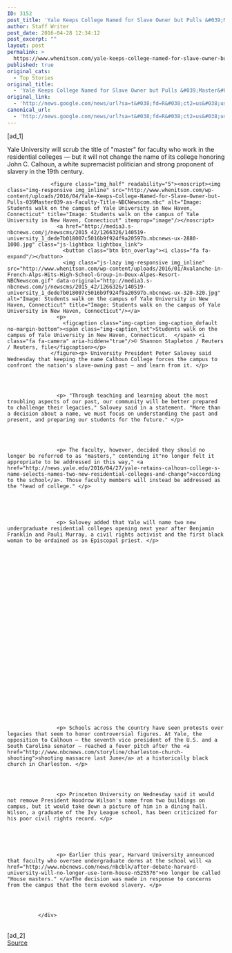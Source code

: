 ```yaml
---
ID: 3152
post_title: 'Yale Keeps College Named for Slave Owner but Pulls &#039;Master&#039; as Faculty Title &#8211; NBCNews.com'
author: Staff Writer
post_date: 2016-04-28 12:34:12
post_excerpt: ""
layout: post
permalink: >
  https://www.whenitson.com/yale-keeps-college-named-for-slave-owner-but-pulls-master-as-faculty-title-nbcnews-com/
published: true
original_cats:
  - Top Stories
original_title:
  - 'Yale Keeps College Named for Slave Owner but Pulls &#039;Master&#039; as Faculty Title - NBCNews.com'
original_link:
  - 'http://news.google.com/news/url?sa=t&#038;fd=R&#038;ct2=us&#038;usg=AFQjCNGz4wQG1KF0SpIQE5TPq1OwVcYd7w&#038;clid=c3a7d30bb8a4878e06b80cf16b898331&#038;cid=52779096287466&#038;ei=QgMiV8CsBsyQhAHWx4n4Bw&#038;url=http://www.nbcnews.com/news/nbcblk/yale-keeps-school-named-slave-owner-pulls-master-faculty-title-n564036'
canonical_url:
  - 'http://news.google.com/news/url?sa=t&#038;fd=R&#038;ct2=us&#038;usg=AFQjCNGz4wQG1KF0SpIQE5TPq1OwVcYd7w&#038;clid=c3a7d30bb8a4878e06b80cf16b898331&#038;cid=52779096287466&#038;ei=QgMiV8CsBsyQhAHWx4n4Bw&#038;url=http://www.nbcnews.com/news/nbcblk/yale-keeps-school-named-slave-owner-pulls-master-faculty-title-n564036'
---
```

 [ad_1]
<br><div itemprop="articleBody" readability="74.991393786734">
                    <p> Yale University will scrub the title of "master" for faculty who work in the residential colleges — but it will not change the name of its college honoring John C. Calhoun, a white supremacist politician and strong proponent of slavery in the 19th century. </p>
                
              
              
              
                  <figure class="img_half" readability="5"><noscript><img class="img-responsive img_inline" src="http://www.whenitson.com/wp-content/uploads/2016/04/Yale-Keeps-College-Named-for-Slave-Owner-but-Pulls-039Master039-as-Faculty-Title-NBCNewscom.nbc" alt="Image: Students walk on the campus of Yale University in New Haven, Connecticut" title="Image: Students walk on the campus of Yale University in New Haven, Connecticut" itemprop="image"/></noscript>
                    <a href="http://media3.s-nbcnews.com/j/newscms/2015_42/1266326/140519-university_1_dede7b018007c5016b9f924f9a20597b.nbcnews-ux-2880-1000.jpg" class="js-lightbox lightbox_link">
                      <button class="btn btn_overlay"><i class="fa fa-expand"/></button>
                      <img class="js-lazy img-responsive img_inline" src="http://www.whenitson.com/wp-content/uploads/2016/01/Avalanche-in-French-Alps-Hits-High-School-Group-in-Deux-Alpes-Resort-NBCNewscom.gif" data-original="http://media3.s-nbcnews.com/j/newscms/2015_42/1266326/140519-university_1_dede7b018007c5016b9f924f9a20597b.nbcnews-ux-320-320.jpg" alt="Image: Students walk on the campus of Yale University in New Haven, Connecticut" title="Image: Students walk on the campus of Yale University in New Haven, Connecticut"/></a>
                    <p>
                      <figcaption class="img-caption img-caption_default no-margin-bottom"><span class="img-caption_txt">Students walk on the campus of Yale University in New Haven, Connecticut.  </span> <i class="fa fa-camera" aria-hidden="true"/>© Shannon Stapleton / Reuters / Reuters, file</figcaption></p>
                  </figure><p> University President Peter Salovey said Wednesday that keeping the name Calhoun College forces the campus to confront the nation's slave-owning past — and learn from it. </p>
                
              
              
              
                    <p> "Through teaching and learning about the most troubling aspects of our past, our community will be better prepared to challenge their legacies," Salovey said in a statement. "More than a decision about a name, we must focus on understanding the past and present, and preparing our students for the future." </p>
                
              
              
              
                    <p> The faculty, however, decided they should no longer be referred to as "masters," contending it"no longer felt it appropriate to be addressed in this way," <a href="http://news.yale.edu/2016/04/27/yale-retains-calhoun-college-s-name-selects-names-two-new-residential-colleges-and-change">according to the school</a>. Those faculty members will instead be addressed as the "head of college." </p>
                
              
                    
              
              
                    <p> Salovey added that Yale will name two new undergraduate residential colleges opening next year after Benjamin Franklin and Pauli Murray, a civil rights activist and the first black woman to be ordained as an Episcopal priest. </p>
                
              
              
              
                
              
              
              
                
                    
                
                
                
                
                
                
                
                
                
                
                
                
                
                
                
                
                
              
              
              
                    <p> Schools across the country have seen protests over legacies that seem to honor controversial figures. At Yale, the opposition to Calhoun — the seventh vice president of the U.S. and a South Carolina senator — reached a fever pitch after the <a href="http://www.nbcnews.com/storyline/charleston-church-shooting">shooting massacre last June</a> at a historically black church in Charleston. </p>
                
              
              
              
                    <p> Princeton University on Wednesday said it would not remove President Woodrow Wilson's name from two buildings on campus, but it would take down a picture of him in a dining hall. Wilson, a graduate of the Ivy League school, has been criticized for his poor civil rights record. </p>
                
              
                    
              
              
                    <p> Earlier this year, Harvard University announced that faculty who oversee undergraduate dorms at the school will <a href="http://www.nbcnews.com/news/nbcblk/after-debate-harvard-university-will-no-longer-use-term-house-n525576">no longer be called "House masters." </a>The decision was made in response to concerns from the campus that the term evoked slavery. </p>
                
              
              
              
              </div>
<br>[ad_2]
<br><a href="http://news.google.com/news/url?sa=t&#038;fd=R&#038;ct2=us&#038;usg=AFQjCNGz4wQG1KF0SpIQE5TPq1OwVcYd7w&#038;clid=c3a7d30bb8a4878e06b80cf16b898331&#038;cid=52779096287466&#038;ei=QgMiV8CsBsyQhAHWx4n4Bw&#038;url=http://www.nbcnews.com/news/nbcblk/yale-keeps-school-named-slave-owner-pulls-master-faculty-title-n564036">Source </a>